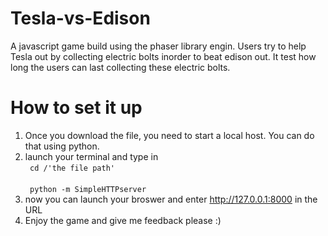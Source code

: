# Tesla-vs-Edison
A javascript game build using the phaser library engin. Users try to help Tesla out by collecting electric bolts inorder to beat edison out. It test how long the users can last collecting these electric bolts. 
<br>

# How to set it up
1. Once you download the file, you need to start a local host. You can do that using python. 
2. launch your terminal and type in  <br>
  <code> cd /'the file path' </code> <br>
  <code> python -m SimpleHTTPserver </code>
3. now you can launch your broswer and enter http://127.0.0.1:8000 in the URL
4. Enjoy the game and give me feedback please :)

